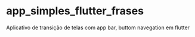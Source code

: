 # app_simples_flutter_frases
Aplicativo de transição de telas com app bar, buttom navegation em flutter
